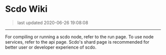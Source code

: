 
# Scdo Wiki

>last updated 2020-06-26 19:08:08
---

For compiling or running a scdo node, refer to the run page. To use node services, refer to the api page. Scdo's shard page is recommended for better user or developer experience of scdo.

